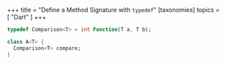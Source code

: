 +++
title = "Define a Method Signature with `typedef`"
[taxonomies]
topics = [ "Dart" ]
+++

```dart
typedef Comparison<T> = int Function(T a, T b);

class A<T> {
  Comparison<T> compare;
}
```
